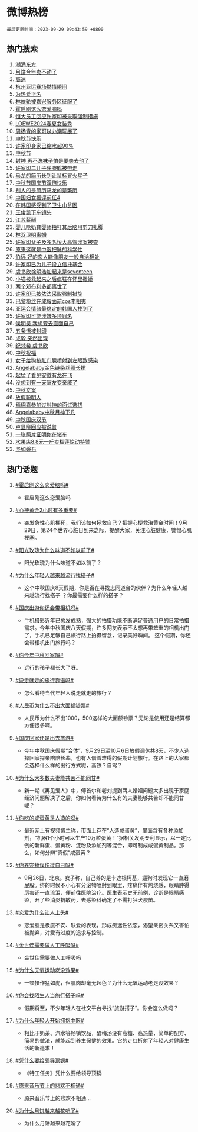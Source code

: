 # 微博热榜

`最后更新时间：2023-09-29 09:43:59 +0800`

## 热门搜索

1. [潮涌东方](https://m.weibo.cn/search?containerid=100103type%3D1%26t%3D10%26q%3D%23%E6%BD%AE%E6%B6%8C%E4%B8%9C%E6%96%B9%23&stream_entry_id=51&isnewpage=1&extparam=seat%3D1%26stream_entry_id%3D51%26pos%3D0%26c_type%3D51%26q%3D%2523%25E6%25BD%25AE%25E6%25B6%258C%25E4%25B8%259C%25E6%2596%25B9%2523%26dgr%3D0%26cate%3D10103%26filter_type%3Drealtimehot%26display_time%3D1695951838%26pre_seqid%3D169595183843602718403)
1. [月饼今年卖不动了](https://m.weibo.cn/search?containerid=100103type%3D1%26t%3D10%26q%3D%23%E6%9C%88%E9%A5%BC%E4%BB%8A%E5%B9%B4%E5%8D%96%E4%B8%8D%E5%8A%A8%E4%BA%86%23&stream_entry_id=31&isnewpage=1&extparam=seat%3D1%26stream_entry_id%3D31%26pos%3D0%26c_type%3D31%26flag%3D2%26cate%3D5001%26dgr%3D0%26filter_type%3Drealtimehot%26realpos%3D1%26band_rank%3D1%26q%3D%2523%25E6%259C%2588%25E9%25A5%25BC%25E4%25BB%258A%25E5%25B9%25B4%25E5%258D%2596%25E4%25B8%258D%25E5%258A%25A8%25E4%25BA%2586%2523%26lcate%3D5001%26display_time%3D1695951838%26pre_seqid%3D169595183843602718403)
1. [高速](https://m.weibo.cn/search?containerid=100103type%3D1%26t%3D10%26q%3D%E9%AB%98%E9%80%9F&stream_entry_id=31&isnewpage=1&extparam=seat%3D1%26stream_entry_id%3D31%26pos%3D1%26c_type%3D31%26flag%3D2%26cate%3D5001%26dgr%3D0%26filter_type%3Drealtimehot%26realpos%3D2%26band_rank%3D2%26q%3D%25E9%25AB%2598%25E9%2580%259F%26lcate%3D5001%26display_time%3D1695951838%26pre_seqid%3D169595183843602718403)
1. [杭州亚运赛场燃情瞬间](https://m.weibo.cn/search?containerid=100103type%3D1%26t%3D10%26q%3D%23%E6%9D%AD%E5%B7%9E%E4%BA%9A%E8%BF%90%E8%B5%9B%E5%9C%BA%E7%87%83%E6%83%85%E7%9E%AC%E9%97%B4%23&stream_entry_id=31&isnewpage=1&extparam=seat%3D1%26stream_entry_id%3D31%26pos%3D2%26c_type%3D31%26flag%3D32768%26cate%3D5001%26dgr%3D0%26filter_type%3Drealtimehot%26realpos%3D3%26band_rank%3D3%26q%3D%2523%25E6%259D%25AD%25E5%25B7%259E%25E4%25BA%259A%25E8%25BF%2590%25E8%25B5%259B%25E5%259C%25BA%25E7%2587%2583%25E6%2583%2585%25E7%259E%25AC%25E9%2597%25B4%2523%26lcate%3D5001%26display_time%3D1695951838%26pre_seqid%3D169595183843602718403)
1. [为热爱正名](https://m.weibo.cn/search?containerid=100103type%3D1%26t%3D10%26q%3D%23%E4%B8%BA%E7%83%AD%E7%88%B1%E6%AD%A3%E5%90%8D%23&stream_entry_id=31&isnewpage=1&extparam=seat%3D1%26stream_entry_id%3D31%26pos%3D3%26c_type%3D31%26filter_type%3Drealtimehot%26dgr%3D0%26adid%3D206698%26is_ad_pos%3D1%26topic_ad%3D1%26q%3D%2523%25E4%25B8%25BA%25E7%2583%25AD%25E7%2588%25B1%25E6%25AD%25A3%25E5%2590%258D%2523%26band_rank%3D4%26cate%3D5001%26lcate%3D5001%26display_time%3D1695951838%26pre_seqid%3D169595183843602718403)
1. [林依轮被嘉兴服务区征服了](https://m.weibo.cn/search?containerid=100103type%3D1%26t%3D10%26q%3D%23%E6%9E%97%E4%BE%9D%E8%BD%AE%E8%A2%AB%E5%98%89%E5%85%B4%E6%9C%8D%E5%8A%A1%E5%8C%BA%E5%BE%81%E6%9C%8D%E4%BA%86%23&stream_entry_id=31&isnewpage=1&extparam=seat%3D1%26stream_entry_id%3D31%26pos%3D4%26c_type%3D31%26flag%3D1%26cate%3D5001%26dgr%3D0%26filter_type%3Drealtimehot%26realpos%3D4%26band_rank%3D4%26q%3D%2523%25E6%259E%2597%25E4%25BE%259D%25E8%25BD%25AE%25E8%25A2%25AB%25E5%2598%2589%25E5%2585%25B4%25E6%259C%258D%25E5%258A%25A1%25E5%258C%25BA%25E5%25BE%2581%25E6%259C%258D%25E4%25BA%2586%2523%26lcate%3D5001%26display_time%3D1695951838%26pre_seqid%3D169595183843602718403)
1. [霍启刚这么恋爱脑吗](https://m.weibo.cn/search?containerid=100103type%3D1%26t%3D10%26q%3D%23%E9%9C%8D%E5%90%AF%E5%88%9A%E8%BF%99%E4%B9%88%E6%81%8B%E7%88%B1%E8%84%91%E5%90%97%23&stream_entry_id=31&isnewpage=1&extparam=seat%3D1%26stream_entry_id%3D31%26pos%3D5%26c_type%3D31%26flag%3D2%26cate%3D5001%26dgr%3D0%26filter_type%3Drealtimehot%26realpos%3D5%26band_rank%3D5%26q%3D%2523%25E9%259C%258D%25E5%2590%25AF%25E5%2588%259A%25E8%25BF%2599%25E4%25B9%2588%25E6%2581%258B%25E7%2588%25B1%25E8%2584%2591%25E5%2590%2597%2523%26lcate%3D5001%26display_time%3D1695951838%26pre_seqid%3D169595183843602718403)
1. [恒大员工回应许家印被采取强制措施](https://m.weibo.cn/search?containerid=100103type%3D1%26t%3D10%26q%3D%23%E6%81%92%E5%A4%A7%E5%91%98%E5%B7%A5%E5%9B%9E%E5%BA%94%E8%AE%B8%E5%AE%B6%E5%8D%B0%E8%A2%AB%E9%87%87%E5%8F%96%E5%BC%BA%E5%88%B6%E6%8E%AA%E6%96%BD%23&stream_entry_id=31&isnewpage=1&extparam=seat%3D1%26stream_entry_id%3D31%26pos%3D6%26c_type%3D31%26flag%3D1%26cate%3D5001%26dgr%3D0%26filter_type%3Drealtimehot%26realpos%3D6%26band_rank%3D6%26q%3D%2523%25E6%2581%2592%25E5%25A4%25A7%25E5%2591%2598%25E5%25B7%25A5%25E5%259B%259E%25E5%25BA%2594%25E8%25AE%25B8%25E5%25AE%25B6%25E5%258D%25B0%25E8%25A2%25AB%25E9%2587%2587%25E5%258F%2596%25E5%25BC%25BA%25E5%2588%25B6%25E6%258E%25AA%25E6%2596%25BD%2523%26lcate%3D5001%26display_time%3D1695951838%26pre_seqid%3D169595183843602718403)
1. [LOEWE2024春夏女装秀](https://m.weibo.cn/search?containerid=100103type%3D1%26t%3D10%26q%3D%23LOEWE2024%E6%98%A5%E5%A4%8F%E5%A5%B3%E8%A3%85%E7%A7%80%23&stream_entry_id=31&isnewpage=1&extparam=seat%3D1%26stream_entry_id%3D31%26pos%3D7%26c_type%3D31%26filter_type%3Drealtimehot%26dgr%3D0%26adid%3D205911%26is_ad_pos%3D1%26topic_ad%3D1%26q%3D%2523LOEWE2024%25E6%2598%25A5%25E5%25A4%258F%25E5%25A5%25B3%25E8%25A3%2585%25E7%25A7%2580%2523%26band_rank%3D7%26cate%3D5001%26lcate%3D5001%26display_time%3D1695951838%26pre_seqid%3D169595183843602718403)
1. [周扬青的家可以办潮玩展了](https://m.weibo.cn/search?containerid=100103type%3D1%26t%3D10%26q%3D%23%E5%91%A8%E6%89%AC%E9%9D%92%E7%9A%84%E5%AE%B6%E5%8F%AF%E4%BB%A5%E5%8A%9E%E6%BD%AE%E7%8E%A9%E5%B1%95%E4%BA%86%23&stream_entry_id=31&isnewpage=1&extparam=seat%3D1%26stream_entry_id%3D31%26pos%3D8%26c_type%3D31%26flag%3D2%26cate%3D5001%26dgr%3D0%26filter_type%3Drealtimehot%26realpos%3D7%26band_rank%3D7%26q%3D%2523%25E5%2591%25A8%25E6%2589%25AC%25E9%259D%2592%25E7%259A%2584%25E5%25AE%25B6%25E5%258F%25AF%25E4%25BB%25A5%25E5%258A%259E%25E6%25BD%25AE%25E7%258E%25A9%25E5%25B1%2595%25E4%25BA%2586%2523%26lcate%3D5001%26display_time%3D1695951838%26pre_seqid%3D169595183843602718403)
1. [中秋节快乐](https://m.weibo.cn/search?containerid=100103type%3D1%26t%3D10%26q%3D%23%E4%B8%AD%E7%A7%8B%E8%8A%82%E5%BF%AB%E4%B9%90%23&stream_entry_id=31&isnewpage=1&extparam=seat%3D1%26stream_entry_id%3D31%26pos%3D9%26c_type%3D31%26flag%3D16%26cate%3D5001%26dgr%3D0%26filter_type%3Drealtimehot%26realpos%3D8%26band_rank%3D8%26q%3D%2523%25E4%25B8%25AD%25E7%25A7%258B%25E8%258A%2582%25E5%25BF%25AB%25E4%25B9%2590%2523%26lcate%3D5001%26display_time%3D1695951838%26pre_seqid%3D169595183843602718403)
1. [许家印身家已缩水超90%](https://m.weibo.cn/search?containerid=100103type%3D1%26t%3D10%26q%3D%23%E8%AE%B8%E5%AE%B6%E5%8D%B0%E8%BA%AB%E5%AE%B6%E5%B7%B2%E7%BC%A9%E6%B0%B4%E8%B6%8590%25%23&stream_entry_id=31&isnewpage=1&extparam=seat%3D1%26stream_entry_id%3D31%26pos%3D10%26c_type%3D31%26flag%3D0%26cate%3D5001%26dgr%3D0%26filter_type%3Drealtimehot%26realpos%3D9%26band_rank%3D9%26q%3D%2523%25E8%25AE%25B8%25E5%25AE%25B6%25E5%258D%25B0%25E8%25BA%25AB%25E5%25AE%25B6%25E5%25B7%25B2%25E7%25BC%25A9%25E6%25B0%25B4%25E8%25B6%258590%2525%2523%26lcate%3D5001%26display_time%3D1695951838%26pre_seqid%3D169595183843602718403)
1. [中秋节](https://m.weibo.cn/search?containerid=100103type%3D1%26t%3D10%26q%3D%E4%B8%AD%E7%A7%8B%E8%8A%82&stream_entry_id=31&isnewpage=1&extparam=seat%3D1%26stream_entry_id%3D31%26pos%3D11%26c_type%3D31%26flag%3D16%26cate%3D5001%26dgr%3D0%26filter_type%3Drealtimehot%26realpos%3D10%26band_rank%3D10%26q%3D%25E4%25B8%25AD%25E7%25A7%258B%25E8%258A%2582%26lcate%3D5001%26display_time%3D1695951838%26pre_seqid%3D169595183843602718403)
1. [封神 再不洗袜子怕是要失去他了](https://m.weibo.cn/search?containerid=100103type%3D1%26t%3D10%26q%3D%E5%B0%81%E7%A5%9E+%E5%86%8D%E4%B8%8D%E6%B4%97%E8%A2%9C%E5%AD%90%E6%80%95%E6%98%AF%E8%A6%81%E5%A4%B1%E5%8E%BB%E4%BB%96%E4%BA%86&stream_entry_id=31&isnewpage=1&extparam=seat%3D1%26stream_entry_id%3D31%26pos%3D12%26c_type%3D31%26flag%3D2%26cate%3D5001%26dgr%3D0%26filter_type%3Drealtimehot%26realpos%3D11%26band_rank%3D11%26q%3D%25E5%25B0%2581%25E7%25A5%259E%2520%25E5%2586%258D%25E4%25B8%258D%25E6%25B4%2597%25E8%25A2%259C%25E5%25AD%2590%25E6%2580%2595%25E6%2598%25AF%25E8%25A6%2581%25E5%25A4%25B1%25E5%258E%25BB%25E4%25BB%2596%25E4%25BA%2586%26lcate%3D5001%26display_time%3D1695951838%26pre_seqid%3D169595183843602718403)
1. [许家印二儿子许滕鹤被带走](https://m.weibo.cn/search?containerid=100103type%3D1%26t%3D10%26q%3D%23%E8%AE%B8%E5%AE%B6%E5%8D%B0%E4%BA%8C%E5%84%BF%E5%AD%90%E8%AE%B8%E6%BB%95%E9%B9%A4%E8%A2%AB%E5%B8%A6%E8%B5%B0%23&stream_entry_id=31&isnewpage=1&extparam=seat%3D1%26stream_entry_id%3D31%26pos%3D13%26c_type%3D31%26flag%3D2%26cate%3D5001%26dgr%3D0%26filter_type%3Drealtimehot%26realpos%3D12%26band_rank%3D12%26q%3D%2523%25E8%25AE%25B8%25E5%25AE%25B6%25E5%258D%25B0%25E4%25BA%258C%25E5%2584%25BF%25E5%25AD%2590%25E8%25AE%25B8%25E6%25BB%2595%25E9%25B9%25A4%25E8%25A2%25AB%25E5%25B8%25A6%25E8%25B5%25B0%2523%26lcate%3D5001%26display_time%3D1695951838%26pre_seqid%3D169595183843602718403)
1. [马龙的简历长到让鼠标冒火星子](https://m.weibo.cn/search?containerid=100103type%3D1%26t%3D10%26q%3D%23%E9%A9%AC%E9%BE%99%E7%9A%84%E7%AE%80%E5%8E%86%E9%95%BF%E5%88%B0%E8%AE%A9%E9%BC%A0%E6%A0%87%E5%86%92%E7%81%AB%E6%98%9F%E5%AD%90%23&stream_entry_id=31&isnewpage=1&extparam=seat%3D1%26stream_entry_id%3D31%26pos%3D14%26c_type%3D31%26flag%3D32768%26cate%3D5001%26dgr%3D0%26filter_type%3Drealtimehot%26realpos%3D13%26band_rank%3D13%26q%3D%2523%25E9%25A9%25AC%25E9%25BE%2599%25E7%259A%2584%25E7%25AE%2580%25E5%258E%2586%25E9%2595%25BF%25E5%2588%25B0%25E8%25AE%25A9%25E9%25BC%25A0%25E6%25A0%2587%25E5%2586%2592%25E7%2581%25AB%25E6%2598%259F%25E5%25AD%2590%2523%26lcate%3D5001%26display_time%3D1695951838%26pre_seqid%3D169595183843602718403)
1. [中秋节国庆节双倍快乐](https://m.weibo.cn/search?containerid=100103type%3D1%26t%3D10%26q%3D%23%E4%B8%AD%E7%A7%8B%E8%8A%82%E5%9B%BD%E5%BA%86%E8%8A%82%E5%8F%8C%E5%80%8D%E5%BF%AB%E4%B9%90%23&stream_entry_id=31&isnewpage=1&extparam=seat%3D1%26stream_entry_id%3D31%26pos%3D15%26c_type%3D31%26flag%3D32768%26cate%3D5001%26dgr%3D0%26filter_type%3Drealtimehot%26realpos%3D14%26band_rank%3D14%26q%3D%2523%25E4%25B8%25AD%25E7%25A7%258B%25E8%258A%2582%25E5%259B%25BD%25E5%25BA%2586%25E8%258A%2582%25E5%258F%258C%25E5%2580%258D%25E5%25BF%25AB%25E4%25B9%2590%2523%26lcate%3D5001%26display_time%3D1695951838%26pre_seqid%3D169595183843602718403)
1. [别人的是简历马龙的是繁历](https://m.weibo.cn/search?containerid=100103type%3D1%26t%3D10%26q%3D%23%E5%88%AB%E4%BA%BA%E7%9A%84%E6%98%AF%E7%AE%80%E5%8E%86%E9%A9%AC%E9%BE%99%E7%9A%84%E6%98%AF%E7%B9%81%E5%8E%86%23&stream_entry_id=31&isnewpage=1&extparam=seat%3D1%26stream_entry_id%3D31%26pos%3D16%26c_type%3D31%26flag%3D32768%26cate%3D5001%26dgr%3D0%26filter_type%3Drealtimehot%26realpos%3D15%26band_rank%3D15%26q%3D%2523%25E5%2588%25AB%25E4%25BA%25BA%25E7%259A%2584%25E6%2598%25AF%25E7%25AE%2580%25E5%258E%2586%25E9%25A9%25AC%25E9%25BE%2599%25E7%259A%2584%25E6%2598%25AF%25E7%25B9%2581%25E5%258E%2586%2523%26lcate%3D5001%26display_time%3D1695951838%26pre_seqid%3D169595183843602718403)
1. [中国妇女报评前任4](https://m.weibo.cn/search?containerid=100103type%3D1%26t%3D10%26q%3D%23%E4%B8%AD%E5%9B%BD%E5%A6%87%E5%A5%B3%E6%8A%A5%E8%AF%84%E5%89%8D%E4%BB%BB4%23&stream_entry_id=31&isnewpage=1&extparam=seat%3D1%26stream_entry_id%3D31%26pos%3D17%26c_type%3D31%26flag%3D1%26cate%3D5001%26dgr%3D0%26filter_type%3Drealtimehot%26realpos%3D16%26band_rank%3D16%26q%3D%2523%25E4%25B8%25AD%25E5%259B%25BD%25E5%25A6%2587%25E5%25A5%25B3%25E6%258A%25A5%25E8%25AF%2584%25E5%2589%258D%25E4%25BB%25BB4%2523%26lcate%3D5001%26display_time%3D1695951838%26pre_seqid%3D169595183843602718403)
1. [在韩国感受到了卫生巾贫困](https://m.weibo.cn/search?containerid=100103type%3D1%26t%3D10%26q%3D%23%E5%9C%A8%E9%9F%A9%E5%9B%BD%E6%84%9F%E5%8F%97%E5%88%B0%E4%BA%86%E5%8D%AB%E7%94%9F%E5%B7%BE%E8%B4%AB%E5%9B%B0%23&stream_entry_id=31&isnewpage=1&extparam=seat%3D1%26stream_entry_id%3D31%26pos%3D18%26c_type%3D31%26flag%3D0%26cate%3D5001%26dgr%3D0%26filter_type%3Drealtimehot%26realpos%3D17%26band_rank%3D17%26q%3D%2523%25E5%259C%25A8%25E9%259F%25A9%25E5%259B%25BD%25E6%2584%259F%25E5%258F%2597%25E5%2588%25B0%25E4%25BA%2586%25E5%258D%25AB%25E7%2594%259F%25E5%25B7%25BE%25E8%25B4%25AB%25E5%259B%25B0%2523%26lcate%3D5001%26display_time%3D1695951838%26pre_seqid%3D169595183843602718403)
1. [王俊凯下车镜头](https://m.weibo.cn/search?containerid=100103type%3D1%26t%3D10%26q%3D%E7%8E%8B%E4%BF%8A%E5%87%AF%E4%B8%8B%E8%BD%A6%E9%95%9C%E5%A4%B4&stream_entry_id=31&isnewpage=1&extparam=seat%3D1%26stream_entry_id%3D31%26pos%3D19%26c_type%3D31%26flag%3D0%26cate%3D5001%26dgr%3D0%26filter_type%3Drealtimehot%26realpos%3D18%26band_rank%3D18%26q%3D%25E7%258E%258B%25E4%25BF%258A%25E5%2587%25AF%25E4%25B8%258B%25E8%25BD%25A6%25E9%2595%259C%25E5%25A4%25B4%26lcate%3D5001%26display_time%3D1695951838%26pre_seqid%3D169595183843602718403)
1. [江苏薪酬](https://m.weibo.cn/search?containerid=100103type%3D1%26t%3D10%26q%3D%23%E6%B1%9F%E8%8B%8F%E8%96%AA%E9%85%AC%23&stream_entry_id=31&isnewpage=1&extparam=seat%3D1%26stream_entry_id%3D31%26pos%3D20%26c_type%3D31%26flag%3D1%26cate%3D5001%26dgr%3D0%26filter_type%3Drealtimehot%26realpos%3D19%26band_rank%3D19%26q%3D%2523%25E6%25B1%259F%25E8%258B%258F%25E8%2596%25AA%25E9%2585%25AC%2523%26lcate%3D5001%26display_time%3D1695951838%26pre_seqid%3D169595183843602718403)
1. [婴儿呛奶育婴师拍打其后脑用剪刀扎脚](https://m.weibo.cn/search?containerid=100103type%3D1%26t%3D10%26q%3D%23%E5%A9%B4%E5%84%BF%E5%91%9B%E5%A5%B6%E8%82%B2%E5%A9%B4%E5%B8%88%E6%8B%8D%E6%89%93%E5%85%B6%E5%90%8E%E8%84%91%E7%94%A8%E5%89%AA%E5%88%80%E6%89%8E%E8%84%9A%23&stream_entry_id=31&isnewpage=1&extparam=seat%3D1%26stream_entry_id%3D31%26pos%3D21%26c_type%3D31%26flag%3D0%26cate%3D5001%26dgr%3D0%26filter_type%3Drealtimehot%26realpos%3D20%26band_rank%3D20%26q%3D%2523%25E5%25A9%25B4%25E5%2584%25BF%25E5%2591%259B%25E5%25A5%25B6%25E8%2582%25B2%25E5%25A9%25B4%25E5%25B8%2588%25E6%258B%258D%25E6%2589%2593%25E5%2585%25B6%25E5%2590%258E%25E8%2584%2591%25E7%2594%25A8%25E5%2589%25AA%25E5%2588%2580%25E6%2589%258E%25E8%2584%259A%2523%26lcate%3D5001%26display_time%3D1695951838%26pre_seqid%3D169595183843602718403)
1. [林双卫明离婚](https://m.weibo.cn/search?containerid=100103type%3D1%26t%3D10%26q%3D%23%E6%9E%97%E5%8F%8C%E5%8D%AB%E6%98%8E%E7%A6%BB%E5%A9%9A%23&stream_entry_id=31&isnewpage=1&extparam=seat%3D1%26stream_entry_id%3D31%26pos%3D22%26c_type%3D31%26flag%3D1%26cate%3D5001%26dgr%3D0%26filter_type%3Drealtimehot%26realpos%3D21%26band_rank%3D21%26q%3D%2523%25E6%259E%2597%25E5%258F%258C%25E5%258D%25AB%25E6%2598%258E%25E7%25A6%25BB%25E5%25A9%259A%2523%26lcate%3D5001%26display_time%3D1695951838%26pre_seqid%3D169595183843602718403)
1. [许家印父子及多名恒大高管涉案被查](https://m.weibo.cn/search?containerid=100103type%3D1%26t%3D10%26q%3D%23%E8%AE%B8%E5%AE%B6%E5%8D%B0%E7%88%B6%E5%AD%90%E5%8F%8A%E5%A4%9A%E5%90%8D%E6%81%92%E5%A4%A7%E9%AB%98%E7%AE%A1%E6%B6%89%E6%A1%88%E8%A2%AB%E6%9F%A5%23&stream_entry_id=31&isnewpage=1&extparam=seat%3D1%26stream_entry_id%3D31%26pos%3D23%26c_type%3D31%26flag%3D0%26cate%3D5001%26dgr%3D0%26filter_type%3Drealtimehot%26realpos%3D22%26band_rank%3D22%26q%3D%2523%25E8%25AE%25B8%25E5%25AE%25B6%25E5%258D%25B0%25E7%2588%25B6%25E5%25AD%2590%25E5%258F%258A%25E5%25A4%259A%25E5%2590%258D%25E6%2581%2592%25E5%25A4%25A7%25E9%25AB%2598%25E7%25AE%25A1%25E6%25B6%2589%25E6%25A1%2588%25E8%25A2%25AB%25E6%259F%25A5%2523%26lcate%3D5001%26display_time%3D1695951838%26pre_seqid%3D169595183843602718403)
1. [原来这就是中医把脉的科学性](https://m.weibo.cn/search?containerid=100103type%3D1%26t%3D10%26q%3D%23%E5%8E%9F%E6%9D%A5%E8%BF%99%E5%B0%B1%E6%98%AF%E4%B8%AD%E5%8C%BB%E6%8A%8A%E8%84%89%E7%9A%84%E7%A7%91%E5%AD%A6%E6%80%A7%23&stream_entry_id=31&isnewpage=1&extparam=seat%3D1%26stream_entry_id%3D31%26pos%3D24%26c_type%3D31%26flag%3D0%26cate%3D5001%26dgr%3D0%26filter_type%3Drealtimehot%26realpos%3D23%26band_rank%3D23%26q%3D%2523%25E5%258E%259F%25E6%259D%25A5%25E8%25BF%2599%25E5%25B0%25B1%25E6%2598%25AF%25E4%25B8%25AD%25E5%258C%25BB%25E6%258A%258A%25E8%2584%2589%25E7%259A%2584%25E7%25A7%2591%25E5%25AD%25A6%25E6%2580%25A7%2523%26lcate%3D5001%26display_time%3D1695951838%26pre_seqid%3D169595183843602718403)
1. [伯远 好的恋人能像朋友一般自洽相处](https://m.weibo.cn/search?containerid=100103type%3D1%26t%3D10%26q%3D%E4%BC%AF%E8%BF%9C+%E5%A5%BD%E7%9A%84%E6%81%8B%E4%BA%BA%E8%83%BD%E5%83%8F%E6%9C%8B%E5%8F%8B%E4%B8%80%E8%88%AC%E8%87%AA%E6%B4%BD%E7%9B%B8%E5%A4%84&stream_entry_id=31&isnewpage=1&extparam=seat%3D1%26stream_entry_id%3D31%26pos%3D25%26c_type%3D31%26flag%3D1%26cate%3D5001%26dgr%3D0%26filter_type%3Drealtimehot%26realpos%3D24%26band_rank%3D24%26q%3D%25E4%25BC%25AF%25E8%25BF%259C%2520%25E5%25A5%25BD%25E7%259A%2584%25E6%2581%258B%25E4%25BA%25BA%25E8%2583%25BD%25E5%2583%258F%25E6%259C%258B%25E5%258F%258B%25E4%25B8%2580%25E8%2588%25AC%25E8%2587%25AA%25E6%25B4%25BD%25E7%259B%25B8%25E5%25A4%2584%26lcate%3D5001%26display_time%3D1695951838%26pre_seqid%3D169595183843602718403)
1. [许家印已为儿子设立信托基金](https://m.weibo.cn/search?containerid=100103type%3D1%26t%3D10%26q%3D%23%E8%AE%B8%E5%AE%B6%E5%8D%B0%E5%B7%B2%E4%B8%BA%E5%84%BF%E5%AD%90%E8%AE%BE%E7%AB%8B%E4%BF%A1%E6%89%98%E5%9F%BA%E9%87%91%23&stream_entry_id=31&isnewpage=1&extparam=seat%3D1%26stream_entry_id%3D31%26pos%3D26%26c_type%3D31%26flag%3D0%26cate%3D5001%26dgr%3D0%26filter_type%3Drealtimehot%26realpos%3D25%26band_rank%3D25%26q%3D%2523%25E8%25AE%25B8%25E5%25AE%25B6%25E5%258D%25B0%25E5%25B7%25B2%25E4%25B8%25BA%25E5%2584%25BF%25E5%25AD%2590%25E8%25AE%25BE%25E7%25AB%258B%25E4%25BF%25A1%25E6%2589%2598%25E5%259F%25BA%25E9%2587%2591%2523%26lcate%3D5001%26display_time%3D1695951838%26pre_seqid%3D169595183843602718403)
1. [虞书欣徐明浩加起来是seventeen](https://m.weibo.cn/search?containerid=100103type%3D1%26t%3D10%26q%3D%23%E8%99%9E%E4%B9%A6%E6%AC%A3%E5%BE%90%E6%98%8E%E6%B5%A9%E5%8A%A0%E8%B5%B7%E6%9D%A5%E6%98%AFseventeen%23&stream_entry_id=31&isnewpage=1&extparam=seat%3D1%26stream_entry_id%3D31%26pos%3D27%26c_type%3D31%26flag%3D1%26cate%3D5001%26dgr%3D0%26filter_type%3Drealtimehot%26realpos%3D26%26band_rank%3D26%26q%3D%2523%25E8%2599%259E%25E4%25B9%25A6%25E6%25AC%25A3%25E5%25BE%2590%25E6%2598%258E%25E6%25B5%25A9%25E5%258A%25A0%25E8%25B5%25B7%25E6%259D%25A5%25E6%2598%25AFseventeen%2523%26lcate%3D5001%26display_time%3D1695951838%26pre_seqid%3D169595183843602718403)
1. [小猫被救起来之后疯狂在怀里撒娇](https://m.weibo.cn/search?containerid=100103type%3D1%26t%3D10%26q%3D%E5%B0%8F%E7%8C%AB%E8%A2%AB%E6%95%91%E8%B5%B7%E6%9D%A5%E4%B9%8B%E5%90%8E%E7%96%AF%E7%8B%82%E5%9C%A8%E6%80%80%E9%87%8C%E6%92%92%E5%A8%87&stream_entry_id=31&isnewpage=1&extparam=seat%3D1%26stream_entry_id%3D31%26pos%3D28%26c_type%3D31%26flag%3D1%26cate%3D5001%26dgr%3D0%26filter_type%3Drealtimehot%26realpos%3D27%26band_rank%3D27%26q%3D%25E5%25B0%258F%25E7%258C%25AB%25E8%25A2%25AB%25E6%2595%2591%25E8%25B5%25B7%25E6%259D%25A5%25E4%25B9%258B%25E5%2590%258E%25E7%2596%25AF%25E7%258B%2582%25E5%259C%25A8%25E6%2580%2580%25E9%2587%258C%25E6%2592%2592%25E5%25A8%2587%26lcate%3D5001%26display_time%3D1695951838%26pre_seqid%3D169595183843602718403)
1. [两个邓布利多都离世了](https://m.weibo.cn/search?containerid=100103type%3D1%26t%3D10%26q%3D%23%E4%B8%A4%E4%B8%AA%E9%82%93%E5%B8%83%E5%88%A9%E5%A4%9A%E9%83%BD%E7%A6%BB%E4%B8%96%E4%BA%86%23&stream_entry_id=31&isnewpage=1&extparam=seat%3D1%26stream_entry_id%3D31%26pos%3D29%26c_type%3D31%26flag%3D0%26cate%3D5001%26dgr%3D0%26filter_type%3Drealtimehot%26realpos%3D28%26band_rank%3D28%26q%3D%2523%25E4%25B8%25A4%25E4%25B8%25AA%25E9%2582%2593%25E5%25B8%2583%25E5%2588%25A9%25E5%25A4%259A%25E9%2583%25BD%25E7%25A6%25BB%25E4%25B8%2596%25E4%25BA%2586%2523%26lcate%3D5001%26display_time%3D1695951838%26pre_seqid%3D169595183843602718403)
1. [许家印已被依法采取强制措施](https://m.weibo.cn/search?containerid=100103type%3D1%26t%3D10%26q%3D%23%E8%AE%B8%E5%AE%B6%E5%8D%B0%E5%B7%B2%E8%A2%AB%E4%BE%9D%E6%B3%95%E9%87%87%E5%8F%96%E5%BC%BA%E5%88%B6%E6%8E%AA%E6%96%BD%23&stream_entry_id=31&isnewpage=1&extparam=seat%3D1%26stream_entry_id%3D31%26pos%3D30%26c_type%3D31%26flag%3D0%26cate%3D5001%26dgr%3D0%26filter_type%3Drealtimehot%26realpos%3D29%26band_rank%3D29%26q%3D%2523%25E8%25AE%25B8%25E5%25AE%25B6%25E5%258D%25B0%25E5%25B7%25B2%25E8%25A2%25AB%25E4%25BE%259D%25E6%25B3%2595%25E9%2587%2587%25E5%258F%2596%25E5%25BC%25BA%25E5%2588%25B6%25E6%258E%25AA%25E6%2596%25BD%2523%26lcate%3D5001%26display_time%3D1695951838%26pre_seqid%3D169595183843602718403)
1. [巴黎粉丝在成毅面前cos李相夷](https://m.weibo.cn/search?containerid=100103type%3D1%26t%3D10%26q%3D%23%E5%B7%B4%E9%BB%8E%E7%B2%89%E4%B8%9D%E5%9C%A8%E6%88%90%E6%AF%85%E9%9D%A2%E5%89%8Dcos%E6%9D%8E%E7%9B%B8%E5%A4%B7%23&stream_entry_id=31&isnewpage=1&extparam=seat%3D1%26stream_entry_id%3D31%26pos%3D31%26c_type%3D31%26flag%3D1%26cate%3D5001%26dgr%3D0%26filter_type%3Drealtimehot%26realpos%3D30%26band_rank%3D30%26q%3D%2523%25E5%25B7%25B4%25E9%25BB%258E%25E7%25B2%2589%25E4%25B8%259D%25E5%259C%25A8%25E6%2588%2590%25E6%25AF%2585%25E9%259D%25A2%25E5%2589%258Dcos%25E6%259D%258E%25E7%259B%25B8%25E5%25A4%25B7%2523%26lcate%3D5001%26display_time%3D1695951838%26pre_seqid%3D169595183843602718403)
1. [亚运会情绪最稳定的韩国人找到了](https://m.weibo.cn/search?containerid=100103type%3D1%26t%3D10%26q%3D%E4%BA%9A%E8%BF%90%E4%BC%9A%E6%83%85%E7%BB%AA%E6%9C%80%E7%A8%B3%E5%AE%9A%E7%9A%84%E9%9F%A9%E5%9B%BD%E4%BA%BA%E6%89%BE%E5%88%B0%E4%BA%86&stream_entry_id=31&isnewpage=1&extparam=seat%3D1%26stream_entry_id%3D31%26pos%3D32%26c_type%3D31%26flag%3D0%26cate%3D5001%26dgr%3D0%26filter_type%3Drealtimehot%26realpos%3D31%26band_rank%3D31%26q%3D%25E4%25BA%259A%25E8%25BF%2590%25E4%25BC%259A%25E6%2583%2585%25E7%25BB%25AA%25E6%259C%2580%25E7%25A8%25B3%25E5%25AE%259A%25E7%259A%2584%25E9%259F%25A9%25E5%259B%25BD%25E4%25BA%25BA%25E6%2589%25BE%25E5%2588%25B0%25E4%25BA%2586%26lcate%3D5001%26display_time%3D1695951838%26pre_seqid%3D169595183843602718403)
1. [许家印可能涉嫌多项罪名](https://m.weibo.cn/search?containerid=100103type%3D1%26t%3D10%26q%3D%23%E8%AE%B8%E5%AE%B6%E5%8D%B0%E5%8F%AF%E8%83%BD%E6%B6%89%E5%AB%8C%E5%A4%9A%E9%A1%B9%E7%BD%AA%E5%90%8D%23&stream_entry_id=31&isnewpage=1&extparam=seat%3D1%26stream_entry_id%3D31%26pos%3D33%26c_type%3D31%26flag%3D0%26cate%3D5001%26dgr%3D0%26filter_type%3Drealtimehot%26realpos%3D32%26band_rank%3D32%26q%3D%2523%25E8%25AE%25B8%25E5%25AE%25B6%25E5%258D%25B0%25E5%258F%25AF%25E8%2583%25BD%25E6%25B6%2589%25E5%25AB%258C%25E5%25A4%259A%25E9%25A1%25B9%25E7%25BD%25AA%25E5%2590%258D%2523%26lcate%3D5001%26display_time%3D1695951838%26pre_seqid%3D169595183843602718403)
1. [侯明昊 我想要去直面自己](https://m.weibo.cn/search?containerid=100103type%3D1%26t%3D10%26q%3D%E4%BE%AF%E6%98%8E%E6%98%8A+%E6%88%91%E6%83%B3%E8%A6%81%E5%8E%BB%E7%9B%B4%E9%9D%A2%E8%87%AA%E5%B7%B1&stream_entry_id=31&isnewpage=1&extparam=seat%3D1%26stream_entry_id%3D31%26pos%3D34%26c_type%3D31%26flag%3D1%26cate%3D5001%26dgr%3D0%26filter_type%3Drealtimehot%26realpos%3D33%26band_rank%3D33%26q%3D%25E4%25BE%25AF%25E6%2598%258E%25E6%2598%258A%2520%25E6%2588%2591%25E6%2583%25B3%25E8%25A6%2581%25E5%258E%25BB%25E7%259B%25B4%25E9%259D%25A2%25E8%2587%25AA%25E5%25B7%25B1%26lcate%3D5001%26display_time%3D1695951838%26pre_seqid%3D169595183843602718403)
1. [五条悟被封印](https://m.weibo.cn/search?containerid=100103type%3D1%26t%3D10%26q%3D%E4%BA%94%E6%9D%A1%E6%82%9F%E8%A2%AB%E5%B0%81%E5%8D%B0&stream_entry_id=31&isnewpage=1&extparam=seat%3D1%26stream_entry_id%3D31%26pos%3D35%26c_type%3D31%26flag%3D1%26cate%3D5001%26dgr%3D0%26filter_type%3Drealtimehot%26realpos%3D34%26band_rank%3D34%26q%3D%25E4%25BA%2594%25E6%259D%25A1%25E6%2582%259F%25E8%25A2%25AB%25E5%25B0%2581%25E5%258D%25B0%26lcate%3D5001%26display_time%3D1695951838%26pre_seqid%3D169595183843602718403)
1. [成毅 突然出现](https://m.weibo.cn/search?containerid=100103type%3D1%26t%3D10%26q%3D%E6%88%90%E6%AF%85+%E7%AA%81%E7%84%B6%E5%87%BA%E7%8E%B0&stream_entry_id=31&isnewpage=1&extparam=seat%3D1%26stream_entry_id%3D31%26pos%3D36%26c_type%3D31%26flag%3D0%26cate%3D5001%26dgr%3D0%26filter_type%3Drealtimehot%26realpos%3D35%26band_rank%3D35%26q%3D%25E6%2588%2590%25E6%25AF%2585%2520%25E7%25AA%2581%25E7%2584%25B6%25E5%2587%25BA%25E7%258E%25B0%26lcate%3D5001%26display_time%3D1695951838%26pre_seqid%3D169595183843602718403)
1. [纪梵希 虞书欣](https://m.weibo.cn/search?containerid=100103type%3D1%26t%3D10%26q%3D%E7%BA%AA%E6%A2%B5%E5%B8%8C+%E8%99%9E%E4%B9%A6%E6%AC%A3&stream_entry_id=31&isnewpage=1&extparam=seat%3D1%26stream_entry_id%3D31%26pos%3D37%26c_type%3D31%26flag%3D0%26cate%3D5001%26dgr%3D0%26filter_type%3Drealtimehot%26realpos%3D36%26band_rank%3D36%26q%3D%25E7%25BA%25AA%25E6%25A2%25B5%25E5%25B8%258C%2520%25E8%2599%259E%25E4%25B9%25A6%25E6%25AC%25A3%26lcate%3D5001%26display_time%3D1695951838%26pre_seqid%3D169595183843602718403)
1. [中秋祝福](https://m.weibo.cn/search?containerid=100103type%3D1%26t%3D10%26q%3D%E4%B8%AD%E7%A7%8B%E7%A5%9D%E7%A6%8F&stream_entry_id=31&isnewpage=1&extparam=seat%3D1%26stream_entry_id%3D31%26pos%3D38%26c_type%3D31%26flag%3D0%26cate%3D5001%26dgr%3D0%26filter_type%3Drealtimehot%26realpos%3D37%26band_rank%3D37%26q%3D%25E4%25B8%25AD%25E7%25A7%258B%25E7%25A5%259D%25E7%25A6%258F%26lcate%3D5001%26display_time%3D1695951838%26pre_seqid%3D169595183843602718403)
1. [女子给狗挤肛门腺喷射到左眼致感染](https://m.weibo.cn/search?containerid=100103type%3D1%26t%3D10%26q%3D%23%E5%A5%B3%E5%AD%90%E7%BB%99%E7%8B%97%E6%8C%A4%E8%82%9B%E9%97%A8%E8%85%BA%E5%96%B7%E5%B0%84%E5%88%B0%E5%B7%A6%E7%9C%BC%E8%87%B4%E6%84%9F%E6%9F%93%23&stream_entry_id=31&isnewpage=1&extparam=seat%3D1%26stream_entry_id%3D31%26pos%3D39%26c_type%3D31%26flag%3D0%26cate%3D5001%26dgr%3D0%26filter_type%3Drealtimehot%26realpos%3D38%26band_rank%3D38%26q%3D%2523%25E5%25A5%25B3%25E5%25AD%2590%25E7%25BB%2599%25E7%258B%2597%25E6%258C%25A4%25E8%2582%259B%25E9%2597%25A8%25E8%2585%25BA%25E5%2596%25B7%25E5%25B0%2584%25E5%2588%25B0%25E5%25B7%25A6%25E7%259C%25BC%25E8%2587%25B4%25E6%2584%259F%25E6%259F%2593%2523%26lcate%3D5001%26display_time%3D1695951838%26pre_seqid%3D169595183843602718403)
1. [Angelababy金色链条丝绸长裙](https://m.weibo.cn/search?containerid=100103type%3D1%26t%3D10%26q%3D%23Angelababy%E9%87%91%E8%89%B2%E9%93%BE%E6%9D%A1%E4%B8%9D%E7%BB%B8%E9%95%BF%E8%A3%99%23&stream_entry_id=31&isnewpage=1&extparam=seat%3D1%26stream_entry_id%3D31%26pos%3D40%26c_type%3D31%26flag%3D1%26cate%3D5001%26dgr%3D0%26filter_type%3Drealtimehot%26realpos%3D39%26band_rank%3D39%26q%3D%2523Angelababy%25E9%2587%2591%25E8%2589%25B2%25E9%2593%25BE%25E6%259D%25A1%25E4%25B8%259D%25E7%25BB%25B8%25E9%2595%25BF%25E8%25A3%2599%2523%26lcate%3D5001%26display_time%3D1695951838%26pre_seqid%3D169595183843602718403)
1. [起猛了看见安徽有龙在飞](https://m.weibo.cn/search?containerid=100103type%3D1%26t%3D10%26q%3D%23%E8%B5%B7%E7%8C%9B%E4%BA%86%E7%9C%8B%E8%A7%81%E5%AE%89%E5%BE%BD%E6%9C%89%E9%BE%99%E5%9C%A8%E9%A3%9E%23&stream_entry_id=31&isnewpage=1&extparam=seat%3D1%26stream_entry_id%3D31%26pos%3D41%26c_type%3D31%26flag%3D1%26cate%3D5001%26dgr%3D0%26filter_type%3Drealtimehot%26realpos%3D40%26band_rank%3D40%26q%3D%2523%25E8%25B5%25B7%25E7%258C%259B%25E4%25BA%2586%25E7%259C%258B%25E8%25A7%2581%25E5%25AE%2589%25E5%25BE%25BD%25E6%259C%2589%25E9%25BE%2599%25E5%259C%25A8%25E9%25A3%259E%2523%26lcate%3D5001%26display_time%3D1695951838%26pre_seqid%3D169595183843602718403)
1. [没想到有一天室友变亲戚了](https://m.weibo.cn/search?containerid=100103type%3D1%26t%3D10%26q%3D%E6%B2%A1%E6%83%B3%E5%88%B0%E6%9C%89%E4%B8%80%E5%A4%A9%E5%AE%A4%E5%8F%8B%E5%8F%98%E4%BA%B2%E6%88%9A%E4%BA%86&stream_entry_id=31&isnewpage=1&extparam=seat%3D1%26stream_entry_id%3D31%26pos%3D42%26c_type%3D31%26flag%3D0%26cate%3D5001%26dgr%3D0%26filter_type%3Drealtimehot%26realpos%3D41%26band_rank%3D41%26q%3D%25E6%25B2%25A1%25E6%2583%25B3%25E5%2588%25B0%25E6%259C%2589%25E4%25B8%2580%25E5%25A4%25A9%25E5%25AE%25A4%25E5%258F%258B%25E5%258F%2598%25E4%25BA%25B2%25E6%2588%259A%25E4%25BA%2586%26lcate%3D5001%26display_time%3D1695951838%26pre_seqid%3D169595183843602718403)
1. [中秋文案](https://m.weibo.cn/search?containerid=100103type%3D1%26t%3D10%26q%3D%E4%B8%AD%E7%A7%8B%E6%96%87%E6%A1%88&stream_entry_id=31&isnewpage=1&extparam=seat%3D1%26stream_entry_id%3D31%26pos%3D43%26c_type%3D31%26flag%3D0%26cate%3D5001%26dgr%3D0%26filter_type%3Drealtimehot%26realpos%3D42%26band_rank%3D42%26q%3D%25E4%25B8%25AD%25E7%25A7%258B%25E6%2596%2587%25E6%25A1%2588%26lcate%3D5001%26display_time%3D1695951838%26pre_seqid%3D169595183843602718403)
1. [放假聪明人](https://m.weibo.cn/search?containerid=100103type%3D1%26t%3D10%26q%3D%E6%94%BE%E5%81%87%E8%81%AA%E6%98%8E%E4%BA%BA&stream_entry_id=31&isnewpage=1&extparam=seat%3D1%26stream_entry_id%3D31%26pos%3D44%26c_type%3D31%26flag%3D1%26cate%3D5001%26dgr%3D0%26filter_type%3Drealtimehot%26realpos%3D43%26band_rank%3D43%26q%3D%25E6%2594%25BE%25E5%2581%2587%25E8%2581%25AA%25E6%2598%258E%25E4%25BA%25BA%26lcate%3D5001%26display_time%3D1695951838%26pre_seqid%3D169595183843602718403)
1. [焉栩嘉参加过封神的面试选拔](https://m.weibo.cn/search?containerid=100103type%3D1%26t%3D10%26q%3D%23%E7%84%89%E6%A0%A9%E5%98%89%E5%8F%82%E5%8A%A0%E8%BF%87%E5%B0%81%E7%A5%9E%E7%9A%84%E9%9D%A2%E8%AF%95%E9%80%89%E6%8B%94%23&stream_entry_id=31&isnewpage=1&extparam=seat%3D1%26stream_entry_id%3D31%26pos%3D45%26c_type%3D31%26flag%3D0%26cate%3D5001%26dgr%3D0%26filter_type%3Drealtimehot%26realpos%3D44%26band_rank%3D44%26q%3D%2523%25E7%2584%2589%25E6%25A0%25A9%25E5%2598%2589%25E5%258F%2582%25E5%258A%25A0%25E8%25BF%2587%25E5%25B0%2581%25E7%25A5%259E%25E7%259A%2584%25E9%259D%25A2%25E8%25AF%2595%25E9%2580%2589%25E6%258B%2594%2523%26lcate%3D5001%26display_time%3D1695951838%26pre_seqid%3D169595183843602718403)
1. [Angelababy中秋月神下凡](https://m.weibo.cn/search?containerid=100103type%3D1%26t%3D10%26q%3D%23Angelababy%E4%B8%AD%E7%A7%8B%E6%9C%88%E7%A5%9E%E4%B8%8B%E5%87%A1%23&stream_entry_id=31&isnewpage=1&extparam=seat%3D1%26stream_entry_id%3D31%26pos%3D46%26c_type%3D31%26flag%3D1%26cate%3D5001%26dgr%3D0%26filter_type%3Drealtimehot%26realpos%3D45%26band_rank%3D45%26q%3D%2523Angelababy%25E4%25B8%25AD%25E7%25A7%258B%25E6%259C%2588%25E7%25A5%259E%25E4%25B8%258B%25E5%2587%25A1%2523%26lcate%3D5001%26display_time%3D1695951838%26pre_seqid%3D169595183843602718403)
1. [中秋国庆双节](https://m.weibo.cn/search?containerid=100103type%3D1%26t%3D10%26q%3D%23%E4%B8%AD%E7%A7%8B%E5%9B%BD%E5%BA%86%E5%8F%8C%E8%8A%82%23&stream_entry_id=31&isnewpage=1&extparam=seat%3D1%26stream_entry_id%3D31%26pos%3D47%26c_type%3D31%26flag%3D1%26cate%3D5001%26dgr%3D0%26filter_type%3Drealtimehot%26realpos%3D46%26band_rank%3D46%26q%3D%2523%25E4%25B8%25AD%25E7%25A7%258B%25E5%259B%25BD%25E5%25BA%2586%25E5%258F%258C%25E8%258A%2582%2523%26lcate%3D5001%26display_time%3D1695951838%26pre_seqid%3D169595183843602718403)
1. [卢昱晓回应被说普](https://m.weibo.cn/search?containerid=100103type%3D1%26t%3D10%26q%3D%23%E5%8D%A2%E6%98%B1%E6%99%93%E5%9B%9E%E5%BA%94%E8%A2%AB%E8%AF%B4%E6%99%AE%23&stream_entry_id=31&isnewpage=1&extparam=seat%3D1%26stream_entry_id%3D31%26pos%3D48%26c_type%3D31%26flag%3D0%26cate%3D5001%26dgr%3D0%26filter_type%3Drealtimehot%26realpos%3D47%26band_rank%3D47%26q%3D%2523%25E5%258D%25A2%25E6%2598%25B1%25E6%2599%2593%25E5%259B%259E%25E5%25BA%2594%25E8%25A2%25AB%25E8%25AF%25B4%25E6%2599%25AE%2523%26lcate%3D5001%26display_time%3D1695951838%26pre_seqid%3D169595183843602718403)
1. [一张照片证明你在堵车](https://m.weibo.cn/search?containerid=100103type%3D1%26t%3D10%26q%3D%23%E4%B8%80%E5%BC%A0%E7%85%A7%E7%89%87%E8%AF%81%E6%98%8E%E4%BD%A0%E5%9C%A8%E5%A0%B5%E8%BD%A6%23&stream_entry_id=31&isnewpage=1&extparam=seat%3D1%26stream_entry_id%3D31%26pos%3D49%26c_type%3D31%26flag%3D0%26cate%3D5001%26dgr%3D0%26filter_type%3Drealtimehot%26realpos%3D48%26band_rank%3D48%26q%3D%2523%25E4%25B8%2580%25E5%25BC%25A0%25E7%2585%25A7%25E7%2589%2587%25E8%25AF%2581%25E6%2598%258E%25E4%25BD%25A0%25E5%259C%25A8%25E5%25A0%25B5%25E8%25BD%25A6%2523%26lcate%3D5001%26display_time%3D1695951838%26pre_seqid%3D169595183843602718403)
1. [水果店8.8元一斤卖榴莲惊动特警](https://m.weibo.cn/search?containerid=100103type%3D1%26t%3D10%26q%3D%23%E6%B0%B4%E6%9E%9C%E5%BA%978.8%E5%85%83%E4%B8%80%E6%96%A4%E5%8D%96%E6%A6%B4%E8%8E%B2%E6%83%8A%E5%8A%A8%E7%89%B9%E8%AD%A6%23&stream_entry_id=31&isnewpage=1&extparam=seat%3D1%26stream_entry_id%3D31%26pos%3D50%26c_type%3D31%26flag%3D0%26cate%3D5001%26dgr%3D0%26filter_type%3Drealtimehot%26realpos%3D49%26band_rank%3D49%26q%3D%2523%25E6%25B0%25B4%25E6%259E%259C%25E5%25BA%25978.8%25E5%2585%2583%25E4%25B8%2580%25E6%2596%25A4%25E5%258D%2596%25E6%25A6%25B4%25E8%258E%25B2%25E6%2583%258A%25E5%258A%25A8%25E7%2589%25B9%25E8%25AD%25A6%2523%26lcate%3D5001%26display_time%3D1695951838%26pre_seqid%3D169595183843602718403)
1. [坚如磐石](https://m.weibo.cn/search?containerid=100103type%3D1%26t%3D10%26q%3D%E5%9D%9A%E5%A6%82%E7%A3%90%E7%9F%B3&stream_entry_id=31&isnewpage=1&extparam=seat%3D1%26stream_entry_id%3D31%26pos%3D51%26c_type%3D31%26flag%3D1%26cate%3D5001%26dgr%3D0%26filter_type%3Drealtimehot%26realpos%3D50%26band_rank%3D50%26q%3D%25E5%259D%259A%25E5%25A6%2582%25E7%25A3%2590%25E7%259F%25B3%26lcate%3D5001%26display_time%3D1695951838%26pre_seqid%3D169595183843602718403)

## 热门话题

1. [#霍启刚这么恋爱脑吗#](https://m.weibo.cn/search?containerid=231522type%3D1%26t%3D10%26q%3D%23%E9%9C%8D%E5%90%AF%E5%88%9A%E8%BF%99%E4%B9%88%E6%81%8B%E7%88%B1%E8%84%91%E5%90%97%23&stream_entry_id=128&isnewpage=1&extparam=seat%3D1%26unitid%3D1695912750026%26pos%3D1-0-0%26c_type%3D128%26dgr%3D0%26cate%3D5004%26lcate%3D5004%26display_time%3D1695951839%26pre_seqid%3D169595183937301970475)
    - 霍启刚这么恋爱脑吗

1. [#心梗黄金2小时有多重要#](https://m.weibo.cn/search?containerid=231522type%3D1%26t%3D10%26q%3D%23%E5%BF%83%E6%A2%97%E9%BB%84%E9%87%912%E5%B0%8F%E6%97%B6%E6%9C%89%E5%A4%9A%E9%87%8D%E8%A6%81%23&stream_entry_id=128&isnewpage=1&extparam=seat%3D1%26unitid%3D1695781375872%26pos%3D1-0-1%26c_type%3D128%26dgr%3D0%26cate%3D5004%26lcate%3D5004%26display_time%3D1695951839%26pre_seqid%3D169595183937301970475)
    - 突发急性心肌梗死，我们该如何拯救自己？把握心梗救治黄金时间！9月29日，第24个世界心脏日到来之际，提醒大家，关注心脏健康，警惕心肌梗塞。

1. [#阳光玫瑰为什么味道不如以前了#](https://m.weibo.cn/search?containerid=231522type%3D1%26t%3D10%26q%3D%23%E9%98%B3%E5%85%89%E7%8E%AB%E7%91%B0%E4%B8%BA%E4%BB%80%E4%B9%88%E5%91%B3%E9%81%93%E4%B8%8D%E5%A6%82%E4%BB%A5%E5%89%8D%E4%BA%86%23&stream_entry_id=128&isnewpage=1&extparam=seat%3D1%26unitid%3D1695814066567%26pos%3D1-0-2%26c_type%3D128%26dgr%3D0%26cate%3D5004%26lcate%3D5004%26display_time%3D1695951839%26pre_seqid%3D169595183937301970475)
    - 阳光玫瑰为什么味道不如以前了？

1. [#为什么年轻人越来越流行找搭子#](https://m.weibo.cn/search?containerid=231522type%3D1%26t%3D10%26q%3D%23%E4%B8%BA%E4%BB%80%E4%B9%88%E5%B9%B4%E8%BD%BB%E4%BA%BA%E8%B6%8A%E6%9D%A5%E8%B6%8A%E6%B5%81%E8%A1%8C%E6%89%BE%E6%90%AD%E5%AD%90%23&stream_entry_id=128&isnewpage=1&extparam=seat%3D1%26unitid%3D1695891777412%26pos%3D1-0-3%26c_type%3D128%26dgr%3D0%26cate%3D5004%26lcate%3D5004%26display_time%3D1695951839%26pre_seqid%3D169595183937301970475)
    - 这个中秋国庆8天假期，你是否在寻找志同道合的伙伴？为什么年轻人越来越流行找搭子 ？你最需要什么样的搭子？

1. [#国庆出游你还会带相机吗#](https://m.weibo.cn/search?containerid=231522type%3D1%26t%3D10%26q%3D%23%E5%9B%BD%E5%BA%86%E5%87%BA%E6%B8%B8%E4%BD%A0%E8%BF%98%E4%BC%9A%E5%B8%A6%E7%9B%B8%E6%9C%BA%E5%90%97%23&stream_entry_id=128&isnewpage=1&extparam=seat%3D1%26unitid%3D1695897757613%26pos%3D1-0-4%26c_type%3D128%26dgr%3D0%26cate%3D5004%26lcate%3D5004%26display_time%3D1695951839%26pre_seqid%3D169595183937301970475)
    - 手机摄影近年已愈发成熟，强大的拍摄功能不断满足普通用户的日常拍摄需求。今年中秋国庆八天假期，许多网友表示不太想再带笨重的相机出门了，手机已足够自己旅行路上拍摄留念，记录美好瞬间。
这个假期，你还会带相机出门旅行吗？

1. [#你今年中秋回家吗#](https://m.weibo.cn/search?containerid=231522type%3D1%26t%3D10%26q%3D%23%E4%BD%A0%E4%BB%8A%E5%B9%B4%E4%B8%AD%E7%A7%8B%E5%9B%9E%E5%AE%B6%E5%90%97%23&stream_entry_id=128&isnewpage=1&extparam=seat%3D1%26unitid%3D1695882157625%26pos%3D1-0-5%26c_type%3D128%26dgr%3D0%26cate%3D5004%26lcate%3D5004%26display_time%3D1695951839%26pre_seqid%3D169595183937301970475)
    - 远行的孩子都长大了呀。

1. [#说走就走的旅行靠谱吗#](https://m.weibo.cn/search?containerid=231522type%3D1%26t%3D10%26q%3D%23%E8%AF%B4%E8%B5%B0%E5%B0%B1%E8%B5%B0%E7%9A%84%E6%97%85%E8%A1%8C%E9%9D%A0%E8%B0%B1%E5%90%97%23&stream_entry_id=128&isnewpage=1&extparam=seat%3D1%26unitid%3D1695950235340%26pos%3D1-0-6%26c_type%3D128%26dgr%3D0%26cate%3D5004%26lcate%3D5004%26display_time%3D1695951839%26pre_seqid%3D169595183937301970475)
    - 怎么看待当代年轻人说走就走的旅行？

1. [#人民币为什么不出大面额钞票#](https://m.weibo.cn/search?containerid=231522type%3D1%26t%3D10%26q%3D%23%E4%BA%BA%E6%B0%91%E5%B8%81%E4%B8%BA%E4%BB%80%E4%B9%88%E4%B8%8D%E5%87%BA%E5%A4%A7%E9%9D%A2%E9%A2%9D%E9%92%9E%E7%A5%A8%23&stream_entry_id=128&isnewpage=1&extparam=seat%3D1%26unitid%3D1695810463552%26pos%3D1-0-7%26c_type%3D128%26dgr%3D0%26cate%3D5004%26lcate%3D5004%26display_time%3D1695951839%26pre_seqid%3D169595183937301970475)
    - 人民币为什么不出1000，500这样的大面额钞票？无论是使用还是结算都方便很多啊。  ​​​

1. [#国庆回家还是出去旅游#](https://m.weibo.cn/search?containerid=231522type%3D1%26t%3D10%26q%3D%23%E5%9B%BD%E5%BA%86%E5%9B%9E%E5%AE%B6%E8%BF%98%E6%98%AF%E5%87%BA%E5%8E%BB%E6%97%85%E6%B8%B8%23&stream_entry_id=128&isnewpage=1&extparam=seat%3D1%26unitid%3D1695829975198%26pos%3D1-0-8%26c_type%3D128%26dgr%3D0%26cate%3D5004%26lcate%3D5004%26display_time%3D1695951839%26pre_seqid%3D169595183937301970475)
    - 今年中秋国庆假期“合体”，9月29日至10月6日放假调休共8天，不少人选择回家探亲陪陪长辈，也有人借着难得的假期计划旅行。在路上的大家都会选择什么样的出行方式呢，高铁？自驾？

1. [#为什么大多数夫妻能共苦不能同甘#](https://m.weibo.cn/search?containerid=231522type%3D1%26t%3D10%26q%3D%23%E4%B8%BA%E4%BB%80%E4%B9%88%E5%A4%A7%E5%A4%9A%E6%95%B0%E5%A4%AB%E5%A6%BB%E8%83%BD%E5%85%B1%E8%8B%A6%E4%B8%8D%E8%83%BD%E5%90%8C%E7%94%98%23&stream_entry_id=128&isnewpage=1&extparam=seat%3D1%26unitid%3D1695797579916%26pos%3D1-0-9%26c_type%3D128%26dgr%3D0%26cate%3D5004%26lcate%3D5004%26display_time%3D1695951839%26pre_seqid%3D169595183937301970475)
    - 新一期《再见爱人》中，傅首尔和老刘提到两人婚姻问题大多出现于家庭经济问题解决了之后，你如何看待为什么有的夫妻能够共苦却不能同甘呢？

1. [#你吃的咸蛋黄是人造的吗#](https://m.weibo.cn/search?containerid=231522type%3D1%26t%3D10%26q%3D%23%E4%BD%A0%E5%90%83%E7%9A%84%E5%92%B8%E8%9B%8B%E9%BB%84%E6%98%AF%E4%BA%BA%E9%80%A0%E7%9A%84%E5%90%97%23&stream_entry_id=128&isnewpage=1&extparam=seat%3D1%26unitid%3D1695820990231%26pos%3D1-0-10%26c_type%3D128%26dgr%3D0%26cate%3D5004%26lcate%3D5004%26display_time%3D1695951839%26pre_seqid%3D169595183937301970475)
    - 最近网上有视频博主称，市面上存在“人造咸蛋黄”，里面含有各种添加剂，“机器1个小时可以生产10万粒蛋黄！”据相关发明专利显示，以一定比例的新鲜蛋、蛋黄粉、淀粉及添加剂等混合，即可制成咸蛋黄制品。那么，如何分辨“真假”咸蛋黄？

1. [#你养宠物误伤过自己吗#](https://m.weibo.cn/search?containerid=231522type%3D1%26t%3D10%26q%3D%23%E4%BD%A0%E5%85%BB%E5%AE%A0%E7%89%A9%E8%AF%AF%E4%BC%A4%E8%BF%87%E8%87%AA%E5%B7%B1%E5%90%97%23&stream_entry_id=128&isnewpage=1&extparam=seat%3D1%26unitid%3D1695903450857%26pos%3D1-0-11%26c_type%3D128%26dgr%3D0%26cate%3D5004%26lcate%3D5004%26display_time%3D1695951839%26pre_seqid%3D169595183937301970475)
    - 9月26日，北京。女子称，自己养的是卡迪根柯基，遛狗时发现它一直磨屁股。挤的时候不小心有分泌物喷射到眼里，疼痛伴有灼烧感，眼睛肿得厉害还一直流泪，便前往医院治疗。医生表示史无前例，诊断是眼睛感染，开了些消炎抗敏药，去感染科确定了不需打狂犬疫苗。

1. [#恋爱为什么让人上头#](https://m.weibo.cn/search?containerid=231522type%3D1%26t%3D10%26q%3D%23%E6%81%8B%E7%88%B1%E4%B8%BA%E4%BB%80%E4%B9%88%E8%AE%A9%E4%BA%BA%E4%B8%8A%E5%A4%B4%23&stream_entry_id=128&isnewpage=1&extparam=seat%3D1%26unitid%3D1695943631454%26pos%3D1-0-12%26c_type%3D128%26dgr%3D0%26cate%3D5004%26lcate%3D5004%26display_time%3D1695951839%26pre_seqid%3D169595183937301970475)
    - 恋爱脑是极度不安、缺爱的表现，形成痴迷性依恋，渴望亲密关系又害怕被抛弃，对爱有过度的追求与控制。

1. [#金世佳需要做人工呼吸吗#](https://m.weibo.cn/search?containerid=231522type%3D1%26t%3D10%26q%3D%23%E9%87%91%E4%B8%96%E4%BD%B3%E9%9C%80%E8%A6%81%E5%81%9A%E4%BA%BA%E5%B7%A5%E5%91%BC%E5%90%B8%E5%90%97%23&stream_entry_id=128&isnewpage=1&extparam=seat%3D1%26unitid%3D1695787075566%26pos%3D1-0-13%26c_type%3D128%26dgr%3D0%26cate%3D5004%26lcate%3D5004%26display_time%3D1695951839%26pre_seqid%3D169595183937301970475)
    - 金世佳需要做人工呼吸吗

1. [#为什么无氧运动老没效果#](https://m.weibo.cn/search?containerid=231522type%3D1%26t%3D10%26q%3D%23%E4%B8%BA%E4%BB%80%E4%B9%88%E6%97%A0%E6%B0%A7%E8%BF%90%E5%8A%A8%E8%80%81%E6%B2%A1%E6%95%88%E6%9E%9C%23&stream_entry_id=128&isnewpage=1&extparam=seat%3D1%26unitid%3D1695798481963%26pos%3D1-0-14%26c_type%3D128%26dgr%3D0%26cate%3D5004%26lcate%3D5004%26display_time%3D1695951839%26pre_seqid%3D169595183937301970475)
    - 一顿操作猛如虎，但肌肉却毫无起色？为什么无氧运动老是没效果？

1. [#你会找陌生人当旅行搭子吗#](https://m.weibo.cn/search?containerid=231522type%3D1%26t%3D10%26q%3D%23%E4%BD%A0%E4%BC%9A%E6%89%BE%E9%99%8C%E7%94%9F%E4%BA%BA%E5%BD%93%E6%97%85%E8%A1%8C%E6%90%AD%E5%AD%90%E5%90%97%23&stream_entry_id=128&isnewpage=1&extparam=seat%3D1%26unitid%3D1695813812253%26pos%3D1-0-15%26c_type%3D128%26dgr%3D0%26cate%3D5004%26lcate%3D5004%26display_time%3D1695951839%26pre_seqid%3D169595183937301970475)
    - 假期将至，不少年轻人在社交平台寻找“旅游搭子”。你会这么做吗？

1. [#为什么年轻人开始拥抱中医#](https://m.weibo.cn/search?containerid=231522type%3D1%26t%3D10%26q%3D%23%E4%B8%BA%E4%BB%80%E4%B9%88%E5%B9%B4%E8%BD%BB%E4%BA%BA%E5%BC%80%E5%A7%8B%E6%8B%A5%E6%8A%B1%E4%B8%AD%E5%8C%BB%23&stream_entry_id=128&isnewpage=1&extparam=seat%3D1%26unitid%3D1695780492596%26pos%3D1-0-16%26c_type%3D128%26dgr%3D0%26cate%3D5004%26lcate%3D5004%26display_time%3D1695951839%26pre_seqid%3D169595183937301970475)
    - 相比于奶茶、汽水等畅销饮品，酸梅汤没有高糖、高热量，简单的配方、简易的做法，就能起到养生保健的效果。它的走红折射了年轻人对健康生活的新追求！

1. [#凭什么要给领导顶锅#](https://m.weibo.cn/search?containerid=231522type%3D1%26t%3D10%26q%3D%23%E5%87%AD%E4%BB%80%E4%B9%88%E8%A6%81%E7%BB%99%E9%A2%86%E5%AF%BC%E9%A1%B6%E9%94%85%23&stream_entry_id=128&isnewpage=1&extparam=seat%3D1%26unitid%3D1695779028804%26pos%3D1-0-17%26c_type%3D128%26dgr%3D0%26cate%3D5004%26lcate%3D5004%26display_time%3D1695951839%26pre_seqid%3D169595183937301970475)
    - 《特工任务》凭什么要给领导顶锅

1. [#原来音乐节上的悲欢不相通#](https://m.weibo.cn/search?containerid=231522type%3D1%26t%3D10%26q%3D%23%E5%8E%9F%E6%9D%A5%E9%9F%B3%E4%B9%90%E8%8A%82%E4%B8%8A%E7%9A%84%E6%82%B2%E6%AC%A2%E4%B8%8D%E7%9B%B8%E9%80%9A%23&stream_entry_id=128&isnewpage=1&extparam=seat%3D1%26unitid%3D1695908545573%26pos%3D1-0-18%26c_type%3D128%26dgr%3D0%26cate%3D5004%26lcate%3D5004%26display_time%3D1695951839%26pre_seqid%3D169595183937301970475)
    - 原来音乐节上的悲欢不相通…

1. [#为什么月饼越来越花哨了#](https://m.weibo.cn/search?containerid=231522type%3D1%26t%3D10%26q%3D%23%E4%B8%BA%E4%BB%80%E4%B9%88%E6%9C%88%E9%A5%BC%E8%B6%8A%E6%9D%A5%E8%B6%8A%E8%8A%B1%E5%93%A8%E4%BA%86%23&stream_entry_id=128&isnewpage=1&extparam=seat%3D1%26unitid%3D1695907359444%26pos%3D1-0-19%26c_type%3D128%26dgr%3D0%26cate%3D5004%26lcate%3D5004%26display_time%3D1695951839%26pre_seqid%3D169595183937301970475)
    - 为什么月饼越来越花哨了

